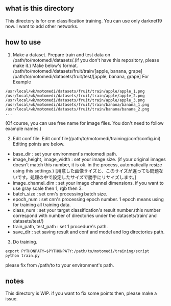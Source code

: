## what is this directory
This directory is for cnn classification training.
You can use only darknet19 now. I want to add other networks.  

## how to use
1. Make a dataset.
 Prepare train and test data on /path/to/motomedi/datasets/.(if you don't have this repository, please make it.)
 Make below's format.
  /path/to/motomedi/datasets/fruit/train/[apple, banana, grape]
  /path/to/motomedi/datasets/fruit/test/[apple, banana, grape]
 For Example

  ```
  /usr/local/wk/motomedi/datasets/fruit/train/apple/apple_1.png
  /usr/local/wk/motomedi/datasets/fruit/train/apple/apple_2.png
  /usr/local/wk/motomedi/datasets/fruit/train/apple/apple_3.png
  /usr/local/wk/motomedi/datasets/fruit/train/banana/banana_1.png
  /usr/local/wk/motomedi/datasets/fruit/train/banana/banana_2.png
  ...
  ```
  (Of course, you can use free name for image files. You don't need to follow example names.)

2. Edit conf file.
 Edit conf file(/path/to/motomedi/training/conf/config.ini)
 Editing points are below.
  - base_dir : set your environment's motomedi path.
  - image_height, image_width : set your image size. (if your original images doesn't match this number, it is ok. in the process, automatically resize using this settings.)
    [用意した画像サイズと、このサイズが違っても問題ないです。処理の中で設定したサイズで勝手にリサイズします。]
  - image_channel_dim : set your image channel dimensions. if you want to use gray scale then 1, rgb then 3.
  - batch_size : set cnn's processing batch size.
  - epoch_num : set cnn's processing epoch number. 1 epoch means using for training all training data.
  - class_num : set your target classification's result number.(this number correspond with number of directories under the datasets/train/ and datasets/test/)
  - train_path, test_path : set 1 procedure's path.
  - save_dir : set saving result and conf and model and log directories path.

3. Do training.
 ```
 export PYTHONPATY=$PYTHONPATY:/path/to/motomedi/training/script
 python train.py
 ```

 please fix from /path/to to your environment's path.

## notes
 This directory is WIP.
 if you want to fix some points then, please make a issue.